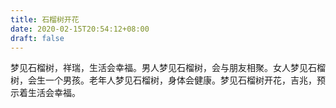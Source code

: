 ```yaml
---
title: 石榴树开花
date: 2020-02-15T20:54:12+08:00
draft: false
---
```


梦见石榴树，祥瑞，生活会幸福。男人梦见石榴树，会与朋友相聚。女人梦见石榴树，会生一个男孩。老年人梦见石榴树，身体会健康。梦见石榴树开花，吉兆，预示着生活会幸福。